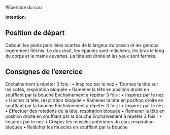 #Exercice du cou

**Intention:**

## Position de départ

Debout, les pieds parallèles écartés de la largeur du bassin et les genoux légèrement fléchis. Le dos
droit, les épaules sont relâchées, les bras le long du corps et le mains ouvertes. La tête est droite et
les yeux sont fermés.

## Consignes de l’exercice

Enchaînement à répéter 3 fois :
• Inspirez par le nez
• Tournez la tête sur les cotés, respiration bloquée
• Ramener la tête en position droite en soufflant par la bouche
Enchaînement à répéter 3 fois :
• Inspirez par le nez
• Hocher la tête, respiration bloquée
• Ramener la tête en position droite en soufflant par la bouche
Enchaînement à répéter 3 fois :
• Inspirez par le nez
• Effectuer des rotations de la tête, respiration bloquée
• Ramener la tête en position droite en soufflant par la bouche
Enchaînement à répéter 3 fois :
• Inspirez par le nez
• Crispez les muscles antérieurs du cou, respiration bloquée
• Relâcher les muscles en soufflant par la bouche
